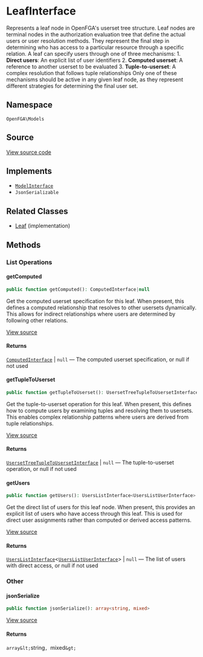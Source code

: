 # LeafInterface

Represents a leaf node in OpenFGA&#039;s userset tree structure. Leaf nodes are terminal nodes in the authorization evaluation tree that define the actual users or user resolution methods. They represent the final step in determining who has access to a particular resource through a specific relation. A leaf can specify users through one of three mechanisms: 1. **Direct users**: An explicit list of user identifiers 2. **Computed userset**: A reference to another userset to be evaluated 3. **Tuple-to-userset**: A complex resolution that follows tuple relationships Only one of these mechanisms should be active in any given leaf node, as they represent different strategies for determining the final user set.

## Namespace
`OpenFGA\Models`

## Source
[View source code](https://github.com/evansims/openfga-php/blob/main/src/Models/LeafInterface.php)

## Implements
* [`ModelInterface`](ModelInterface.md)
* `JsonSerializable`

## Related Classes
* [Leaf](Models/Leaf.md) (implementation)

## Methods

### List Operations
#### getComputed

```php
public function getComputed(): ComputedInterface|null
```

Get the computed userset specification for this leaf. When present, this defines a computed relationship that resolves to other usersets dynamically. This allows for indirect relationships where users are determined by following other relations.

[View source](https://github.com/evansims/openfga-php/blob/main/src/Models/LeafInterface.php#L41)

#### Returns
[`ComputedInterface`](ComputedInterface.md) &#124; `null` — The computed userset specification, or null if not used
#### getTupleToUserset

```php
public function getTupleToUserset(): UsersetTreeTupleToUsersetInterface|null
```

Get the tuple-to-userset operation for this leaf. When present, this defines how to compute users by examining tuples and resolving them to usersets. This enables complex relationship patterns where users are derived from tuple relationships.

[View source](https://github.com/evansims/openfga-php/blob/main/src/Models/LeafInterface.php#L52)

#### Returns
[`UsersetTreeTupleToUsersetInterface`](UsersetTreeTupleToUsersetInterface.md) &#124; `null` — The tuple-to-userset operation, or null if not used
#### getUsers

```php
public function getUsers(): UsersListInterface<UsersListUserInterface>|null
```

Get the direct list of users for this leaf node. When present, this provides an explicit list of users who have access through this leaf. This is used for direct user assignments rather than computed or derived access patterns.

[View source](https://github.com/evansims/openfga-php/blob/main/src/Models/LeafInterface.php#L63)

#### Returns
[`UsersListInterface`](Models/Collections/UsersListInterface.md)&lt;[`UsersListUserInterface`](UsersListUserInterface.md)&gt; &#124; `null` — The list of users with direct access, or null if not used
### Other
#### jsonSerialize

```php
public function jsonSerialize(): array<string, mixed>
```

[View source](https://github.com/evansims/openfga-php/blob/main/src/Models/LeafInterface.php#L69)

#### Returns
`array&lt;`string`, `mixed`&gt;`
